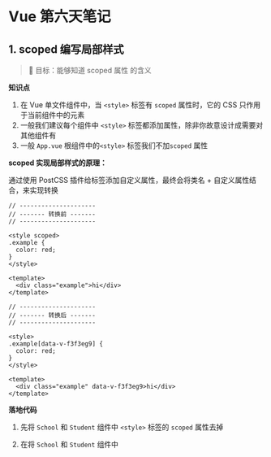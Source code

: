 #   Vue 第六天笔记



## 1. scoped 编写局部样式

> 🎯 目标：能够知道 scoped 属性 的含义 

**知识点**



1. 在 Vue 单文件组件中，当 `<style>` 标签有 `scoped` 属性时，它的 CSS 只作用于当前组件中的元素
2. 一般我们建议每个组件中 `<style>` 标签都添加属性，除非你故意设计成需要对其他组件有
3. 一般 `App.vue` 根组件中的`<style>` 标签我们不加`scoped` 属性



**scoped 实现局部样式的原理：**

通过使用 PostCSS 插件给标签添加自定义属性，最终会将类名 + 自定义属性结合，来实现转换

```vue
// ---------------------
// ------- 转换前 -------
// ---------------------

<style scoped>
.example {
  color: red;
}
</style>

<template>
  <div class="example">hi</div>
</template>

// ---------------------
// ------- 转换后 -------
// ---------------------

<style>
.example[data-v-f3f3eg9] {
  color: red;
}
</style>

<template>
  <div class="example" data-v-f3f3eg9>hi</div>
</template>
```





**落地代码**

1. 先将 `School` 和 `Student` 组件中 `<style>` 标签的 `scoped` 属性去掉

2. 在将 `School` 和 `Student` 组件中 <template> 中根元素的类名改成一致

   ```vue
   <template>
     <div class="demo">
       <h2>学生姓名：{{ name }}</h2>
       <h2>学生年龄：{{ age }}</h2>
       <button @click="showMore">展示更多信息</button>
     </div>
   </template>
   
   <script>
   // ......
   </script>
   
   <style>
   .demo {
     background-color: skyblue;
     padding: 20px;
   }
   </style>
   
   ```

   ```vue
   <template>
     <!-- 组件的结构 -->
     <div class="demo">
       <h2>学校名称：{{ name }}</h2>
       <h2>学校地址：{{ address }}</h2>
       <button @click="showMore">展示更多信息</button>
     </div>
   </template>
   
   <script>
   // ......
   </script>
   
   <style>
   /* 组件的样式 */
   .demo {
     background-color: pink;
     padding: 20px;
   }
   </style>
   
   ```

   

3. 在浏览器中，查看效果，样式冲突，只需要添加再次给 `<style>` 标签的 `scoped` 添加属性，即可还原

   <img src="./images/scoped.png" style="zoom:70%; border: 1px solid #ccc" />







## 2. 语法检测的配置

> 🎯 目标：了解如何避过语法检测

1. 第一种方式：`// eslint-disable-next-line`

   - 关闭配置项下一行代码的语法检查

   

2. 第二种方式：`/* eslint-disable */`

   - 配置项以下所有代码都会忽略语法检查

   

3. 第三种方式：`vue.config.js`中配置 ，具体配置如下：

   ```js
   const { defineConfig } = require('@vue/cli-service')
   
   module.exports = defineConfig({
     // 默认情况下 babel-loader 会忽略所有 node_modules 中的文件。
     // 你可以启用本选项，以避免构建后的代码中出现未转译的第三方依赖。
     transpileDependencies: true,
   
     // 是否在开发环境下通过 eslint-loader 在每次保存时 lint 代码。
     lintOnSave:false //追加这句话，用于关闭语法检查。
   })
   
   ```

   备注：```vue.config.js```可以对脚手架进行个性化定制，详情见：https://cli.vuejs.org/zh





## 3. ref 属性的使用

> 🎯 目标：掌握 Vue 中 ref 属性的使用

**知识点：**



`ref` 被用来给元素或子组件注册引用信息

- 如果在普通的 DOM 元素上使用，引用指向的就是 DOM 元素
- 如果用在子组件上，引用就指向组件实例



**落地代码：**



App.vue

```vue
<template>
  <div class="app">
    <h3 ref="element">App 根组件</h3>
    <button @click="getElement">获取 h3 标签内容</button>
    <button @click="getVc">获取子组件实例</button>
    <hr />
    <School ref="vc" />
  </div>
</template>

<script>
//引入School组件
import School from './components/School'

export default {
  name: 'App',
  components: { School },
  methods: {
    getElement() {
      console.log(this)
      // 用在普通的元素上，就是获取 DOM 元素
      console.log(this.$refs.element)
    },
    getVc() {
      console.log(this.$refs.vc)
    }
  }
}
</script>

<style>
.app {
  background-color: lightpink;
  padding: 100px 300px;
}
</style>

```



School.vue

```vue
<template>
  <!-- 组件的结构 -->
  <div class="demo">
    <h2>{{ info }}</h2>
  </div>
</template>

<script>
export default {
  name: 'SchoolPage',
  data() {
    return {
      info: '瘦巴巴的老爷们, 一起走哇~~~~'
    }
  }
}
</script>

<style scoped>
/* 组件的样式 */
.demo {
  background-color: lightblue;
  padding: 40px;
}
</style>

```







## 4. 表单数据收集

> 🎯 目标：掌握 Vue 进行表单收集的要点

<img src="./images/表单收集案例.png" style="zoom:80%;" />



### 4.1  静态表单



**页面基础模板结构**

```html
<template>
  <div class="container">
    <p>账号：<input type="text" /></p>
    <p>密码：<input type="password" /></p>
    <p>性别：<input type="radio" name="gender" />男<input type="radio" name="gender" />女</p>
    <p>
      爱好：
      <label for="cf"><input id="cf" type="checkbox" /> 吃饭 </label>
      <label for="sj"><input id="sj" type="checkbox" /> 睡觉 </label>
      <label for="hj"><input id="hj" type="checkbox" /> 喝酒 </label>
      <label for="dd"><input id="ddd" type="checkbox" /> 打豆豆 </label>
    </p>
    <p>
      城市：
      <select>
        <option value="">请选择城市</option>
        <option value="bj">北京</option>
        <option value="sh">上海</option>
        <option value="sz">深圳</option>
        <option value="gz">广州</option>
      </select>
    </p>
    <p>
      信息：
      <textarea placeholder="请输入个人信息" name="" id="" cols="30" rows="10"></textarea>
    </p>
    <p><input type="checkbox" />我已阅读并同意<a href="https://www.baidu.com">用户协议</a></p>
    <button>提交</button>
  </div>
</template>

<script>
export default {
  name: 'RegisterPage'
}
</script>

<style scoped>
.container {
  width: 320px;
  margin: 20px auto;
  border: 1px solid #ccc;
  padding: 60px 80px;
}
textarea {
  vertical-align: top;
}
select {
  width: 160px;
  height: 26px;
}
</style>

```



### 4.2 收集表单数据



**知识点：**

1. 若：`<input type="text"/>`，则`v-model`收集的是`value`值，用户输入的就是`value`值。
2. 若：`<input type="radio"/>`，则`v-model`收集的是`value`值，且要给标签配置`value`值。
3. 若：`<input type="checkbox"/>`
   - 没配置`input`的`value`属性，那么收集的就是`checked`（勾选 或 未勾选，是布尔值）
   - 配置了`input`的`value`属性：
     - `v-model`的初始值是非数组，那么收集的就是`checked`（勾选 或 未勾选，是布尔值）。
     - `v-model`的初始值是数组，那么收集的的就是`value`组成的数组。



**落地代码：**

```html
<template>
  <div class="container">
    <p>账号：<input type="text" v-model="userInfo.account" /></p>
    <p>密码：<input type="password" v-model="userInfo.password" /></p>
    <p>
      性别：
      <label for="man"><input id="man" type="radio" name="gender" v-model="userInfo.gender" value="man" />男</label>
      <label for="woman"><input id="woman" type="radio" name="gender" v-model="userInfo.gender" value="woman" />女</label>
    </p>
    <p>
      爱好：
      <label for="cf"><input id="cf" type="checkbox" v-model="userInfo.likes" value="cf" /> 吃饭 </label>
      <label for="sj"><input id="sj" type="checkbox" v-model="userInfo.likes" value="sj" /> 睡觉 </label>
      <label for="hj"><input id="hj" type="checkbox" v-model="userInfo.likes" value="hj" /> 喝酒 </label>
      <label for="dd"><input id="dd" type="checkbox" v-model="userInfo.likes" value="dd" /> 打豆豆 </label>
    </p>
    <p>
      城市：
      <select v-model="userInfo.city">
        <option value="">请选择城市</option>
        <option value="bj">北京</option>
        <option value="sh">上海</option>
        <option value="sz">深圳</option>
        <option value="gz">广州</option>
      </select>
    </p>
    <p>
      信息：
      <textarea v-model="userInfo.info" placeholder="请输入个人信息" name="" id="" cols="30" rows="10"></textarea>
    </p>
    <p><input type="checkbox" v-model="userInfo.isAgree" />我已阅读并同意<a href="https://www.baidu.com">用户协议</a></p>
    <button @click="submit">提交</button>
  </div>
</template>

<script>
export default {
  name: 'RegisterPage',
  data() {
    return {
      userInfo: {
        account: '', // 账号
        password: '', // 密码
        gender: '', // 性别
        city: '', // 城市
        likes: [], // 爱好
        info: '', // 其他信息
        isAgree: '' // 是否同意协议
      }
    }
  },
  methods: {
    submit() {
      console.log(this.userInfo)
    }
  }
}
</script>

<style scoped>
.container {
  width: 320px;
  margin: 20px auto;
  border: 1px solid #ccc;
  padding: 60px 80px;
}
textarea {
  vertical-align: top;
}
select {
  width: 160px;
  height: 26px;
}
</style>

```







## 5. Vue 插件

> 🎯 目标：掌握 Vue 插件的使用方法

**知识点：**



`插件`通常用来**为 Vue 添加全局功能**，插件的功能范围没有严格的限制，——一般有下面几种：



1. 添加全局方法或者 property
2. 添加全局资源：指令/过滤器/过渡等
3. 添加 Vue 实例方法，通过把它们添加到 `Vue.prototype` 上实现
4. 一个库，提供自己的 API，同时提供上面提到的一个或多个功能
5. ......



插件需要暴露一个 `install` 方法，这个方法的第一个参数是 `Vue` 构造器，第二个参数是一个可选的选项对象：

```js
const plugin = {
  install (Vue, options) {
    // 添加全局方法
    Vue.globalMethod = function () { ... }
    
    // 添加全局 property
    Vue.globalProperty = 'xxx'
                                    
    // 添加全局指令
    Vue.directive('xx', { ... })
    
    // 添加全局过滤器
    Vue.filter('xx', { ... })
    
    // 添加全局组件
    Vue.component('xx', { ... })
 
    // 添加实例方法
    Vue.prototype.$myMethod = function () { ... }
  }
}
    
export default plugin
```

```vue
import plugin from './plugin.js'

Vue.use(plugin)
```













## 6.组件通讯-props(父往子传值)

> 🎯 目标：掌握 Vue 中如何使用 props 父往子传值



### 6.1 props 的基本使用



**知识点：**

`props` 可以是数组或对象，用于接收来自父组件的数据。

- `props `是简单数组，在数据中直接写上需要接收的数据属性即可
- `props `若写成对象，可以通过对象配置高级选项，如类型检测、自定义验证和设置默认值
- **注意：接收到的`prop`最终都出现在：组件实例 —— `vc`上**

```js
export default {
  props: ['a', 'b', 'c']
}
```

```js
export default {
  props: {
    a: {
      type: Number, // 检测传递的数据类型
      default: 0, // 设置默认值
      required: true, // 设置属性是必填项
      // 自定义验证
      validator: function (value) {
        return value
      }
    }
  }
}
```



<img src="./images/props 传值 1.png" style="zoom:60%;" />



**落地代码：**



App.vue

```vue
<template>
  <div class="app">
    <h3>App 根组件</h3>
    <hr />
    <Student :grade="num" :money="money" />
  </div>
</template>

<script>
//引入School组件
import Student from './components/Student'

export default {
  name: 'App',
  components: { Student },
  data() {
    return {
      num: 6,
      money: 1000
    }
  }
}
</script>

<style>
.app {
  background-color: lightpink;
  padding: 100px 300px;
}
</style>

```



Student.vue

```vue
<template>
  <!-- 组件的结构 -->
  <div class="demo">
    <h2>学生：{{ name }}</h2>
    <p>{{ grade }} 年级，品学兼优，获得 {{ money }} 奖学金</p>
  </div>
</template>

<script>
export default {
  name: 'SchoolPage',
  data() {
    return {
      name: 'Tom'
    }
  },
  props: ['grade', 'money']
}
</script>

<style scoped>
/* 组件的样式 */
.demo {
  background-color: lightblue;
  padding: 40px;
}
</style>

```











### 6.2 props 的三种接收方式



**知识点：**



1. 第一种方式（只接收）：

   ```js
   props:['a']
   ```

   

2. 第二种方式（接收 + 限制类型）：

   ```js
   props:{
     a:String
   }
   ```



3. 第三种方式（接收、限制类型、限制必要性、指定默认值）

   ```js
   props:{
     a:{
       type:String, // 检测传递的数据类型
       required:true, // 设置属性是必填项
       default:'Tom', // 默认值
       validator: function (val) {} // 自定义对应的逻辑
     }
   }
   ```





**落地代码：**



Student.vue

```vue
<template>
  <!-- 组件的结构 -->
  <div class="demo">
    <h2>学生：{{ name }}</h2>
    <p>{{ grade }} 年级，品学兼优，获得 {{ money }} 奖学金</p>
    <p>{{ obj.say }}</p>

    <button @click="handler">拿来偷偷买皮肤</button>
  </div>
</template>

<script>
export default {
  name: 'SchoolPage',
  data() {
    return {
      name: 'Tom'
    }
  },
  // 第一种方式：
  // props: ['grade', 'money', 'obj'],

  // 第二种方式：接收 + 限制类型
  // props: {
  //   grade: String,
  //   money: Number,
  //   obj: Object
  // },

  // 第三种方式：接收、限制类型、限制必要性、指定默认值
  props: {
    grade: {
      type: String, // 类型是 String
      required: true // 设置属性是必填项
    },

    money: {
      type: Number, // 类型是 Number
      required: true // 设置属性是必填项
    },

    obj: {
      type: Object,
      // eslint-disable-next-line
      // 如果是函数、数组默认值需要通过函数返回
      default: () => {
        return { say: '你要更加努力' }
      },
      required: true,
      // 如果需要对对象中的属性进行数据转换
      validator: function (value) {
        const newObj = {}
        for (const key in value) {
          if (key === 'num') value[key] = Number(value[key])
          newObj[key] = value[key]
        }
        return newObj
      }
    }
  },
}
</script>

<style scoped>
/* 组件的样式 */
.demo {
  background-color: lightblue;
  padding: 40px;
}
</style>

```









### 6.3 props 不可进行修改



**知识点：**



1. `props`是只读的，不可修改。
2. 对于基本类型的`props`：一旦修改，直接就会报错。
 3. 对象或数组类型的`props`：
      - 若修改的是整个对象或数组（地址值发生变化），会报错。
      - 若修改的是对象或数组中的内容（地址值不变），不会报错。



所有的 `prop` 都使得其父子 prop 之间形成了一个**单向下行绑定**：父级 prop 的更新会向下流动到子组件中，但是反过来则不行。这样会防止从子组件意外变更父级组件的状态，从而导致你的应用的数据流向难以理解。





**落地代码：**

```vue
<Student :grade="num" :money="money" :obj="{ say: '你要更加努力' }" />
```



```vue
<template>
  <!-- 组件的结构 -->
  <div class="demo">
    <h2>学生：{{ name }}</h2>
    <p>{{ grade }} 年级，品学兼优，获得 {{ money }} 奖学金</p>
    <p>{{ obj.say }}</p>

    <button @click="handler">拿来偷偷买皮肤</button>
  </div>
</template>

<script>
export default {
  name: 'SchoolPage',
  data() {
    return {
      name: 'Tom'
    }
  },
  props: ['grade', 'money', 'obj'],
  methods: {
    handler() {
      // 对于基本类型的props：一旦修改，直接就会报错。
      // eslint-disable-next-line
      // console.log((this.money -= 10))

      // 若修改的是对象或数组中的内容（地址值不变），不会报错。
      // eslint-disable-next-line
      // console.log((this.obj.say = '我会的'))

      // 若修改的是整个对象或数组（地址值发生变化），但是会报错。
      // eslint-disable-next-line
      console.log((this.obj = { say: '今晚就玩王者' }))
    }
  }
}
</script>

<style scoped>
/* 组件的样式 */
.demo {
  background-color: lightblue;
  padding: 40px;
}
</style>

```









## 7.组件通讯-自定义事件(子往父传值)



### 7.1 使用 Props 实现子传父 

<img src="E:/Vue 备课/01-Vue 基础/01-课程笔记/images/子往父传值.png" style="zoom:60%; border: 1px solid #ccc" />

App.vue

```vue
<template>
  <div class="parent">
    <h2>父组件</h2>
    <Children :getChildData="getChildData" />
  </div>
</template>

<script>
import Children from './components/Children.vue'

export default {
  components: {
    Children
  },
  data() {
    return {}
  },
  methods: {
    getChildData(newVal) {
      console.log(newVal)
    }
  }
}
</script>

<style scoped>
.parent {
  background-color: skyblue;
  height: 300px;
  padding: 30px;
}
</style>

```



children.vue

```vue
<template>
  <div class="children">
    <h3>子组件</h3>
    <button @click="handler">传递数据给父组件</button>
  </div>
</template>

<script>
export default {
  name: 'ChildrenPage',
  props: ['getChildData'],
  methods: {
    handler() {
      this.getChildData(10)
    }
  }
}
</script>

<style scoped>
.children {
  background-color: pink;
  height: 200px;
  padding: 20px;
}
</style>

```







### 7.2 自定义事件基本使用



<img src="E:/Vue 备课/01-Vue 基础/01-课程笔记/images/子往父传值.png" style="zoom:60%; border: 1px solid #ccc" />



1. 通过 `@` 或者 `v-on` 向 `VueComponents` 实例身上添加一个**自定义的事件**
2. 在  `VueComponents` 内部，使用 `$emit` 触发自定义事件的调用
3. **注意：自定义事件的用法只能用在组件标签身上**



App.vue

```vue
<template>
  <div class="parent">
    <h2>父组件</h2>
    <!-- 向 VueComponents 身上添加一个自定义的方法 -->
    <Children @getData="getChildrenData" />
  </div>
</template>

<script>
import Children from './components/ChildrenPage.vue'

export default {
  components: {
    Children
  },
  data() {
    return {}
  },
  methods: {
    getChildrenData(data) {
      console.log(data)
    }
  }
}
</script>

<style scoped>
.parent {
  background-color: skyblue;
  height: 300px;
  padding: 30px;
}
</style>

```



children.vue

```vue
<template>
  <div class="children">
    <h3>子组件</h3>
    <button @click="handler">传递数据给父组件</button>
  </div>
</template>

<script>
export default {
  name: 'ChildrenPage',
  methods: {
    handler() {
      this.$emit('getData', 123)
    }
  }
}
</script>

<style scoped>
.children {
  background-color: pink;
  height: 200px;
  padding: 20px;
}
</style>

```







### 7.3 第三种绑定自定义事件的方式



<img src="E:/Vue 备课/01-Vue 基础/01-课程笔记/images/子往父传值.png" style="zoom:60%; border: 1px solid #ccc" />



1. 给组件标签绑定 `ref` 属性，主要利用 `ref` 属性可以获取组件实例的特性

2. **需要注意 this 的指向问题，这点非常关键**

    

   - `this`：获取的是当前组件的实例对象
   - `this.$refs.child`：获取的是 ref 值为 child 的那个组件的实例对象
   - `this.$refs.child.$on('事件名', 回调函数)`，回调函数中的自定义事件 `this` 指向 `ref `值为 `child` 的那个组件的实例对象，
     - <font color="red">**自定义事件的回调，要么直接写成箭头函数，要么提前在`methods`中配置好。**</font>
     - 为什么这么做？想让`this`是要接收数据组件的实例对象。



App.vue

```vue
<template>
  <div class="parent">
    <h2>父组件</h2>
    <input type="text" v-model="val" />
    <Children ref="child" />
  </div>
</template>

<script>
import Children from './components/Children.vue'

export default {
  name: 'App',
  components: {
    Children
  },
  data() {
    return {
      name: 'App',
      val: ''
    }
  },
  mounted() {
    // 获取的是当前组件的实例对象
    console.log(this)

    // 获取的是 ref 值为 child 的那个组件的实例对象
    console.log(this.$refs.child)

    // 此处的的数据如果想对 data 里面的数据进行赋值，必须使用箭头函数
    this.$refs.child.$on('getData', (value) => {
      console.log(value)
      this.val = value
    })
  }
}
</script>

<style scoped>
.parent {
  background-color: skyblue;
  height: 360px;
  padding: 30px;
}
</style>

```



Children.vue

```vue
<template>
  <div class="children">
    <h3>子组件</h3>
    <button @click="handler">传递数据给父组件</button>
  </div>
</template>

<script>
export default {
  name: 'Children-page',
  data() {
    return {
      name: 'child'
    }
  },
  methods: {
    handler() {
      this.$emit('getData', 456789)
    }
  }
}
</script>

<style scoped>
.children {
  background-color: pink;
  height: 200px;
  padding: 20px;
}
</style>

```











### 7.4 解绑事件

<img src="E:/Vue 备课/01-Vue 基础/01-课程笔记/images/解绑 传值 1.png" style="zoom:60%;border: 1px solid #ccc" />



使用 `$off` 方法进行事件的解绑

- 如果想解绑单个事件 `this.$off('事件名')`
- 如果想解绑多个事件 `this.$off(['事件名',  '事件名'])`
- 如果需要解绑自身全部事件 `this.$off()`



Children.vue

```vue
<template>
  <div class="children">
    <h3>子组件</h3>
    <button @click="handler">传递数据给父组件</button>

    <button @click="removeHandler">解绑事件</button>
  </div>
</template>

<script>
export default {
  name: 'Children-page',
  data() {
    return {
      name: 'child'
    }
  },
  methods: {
    handler() {
      this.$emit('getData', 456789)
    },

    removeHandler() {
      this.$off('getData')
    }
  }
}
</script>

<style scoped>
.children {
  background-color: pink;
  height: 200px;
  padding: 20px;
  margin-top: 10px;
}
</style>

```





### 7.5 自定义事件的注意事项



1. 组件上也可以绑定原生 DOM 事件，会把原生事件加在组件最外侧元素上，需要使用 `.native` 修饰符
2. 多个单词组成的事件名，官方推荐使用 kebab-case 命名，例如：`v-on:hello-world`



不同于组件和 prop，事件名不会被用作一个 `JavaScript` 变量名或 `property` 名，所以就没有理由使用 `camelCase` 或 `PascalCase` 了。并且 `v-on` 事件监听器在 DOM 模板中会被自动转换为全小写 (因为 HTML 是大小写不敏感的)，所以 `v-on:myEvent` 将会变成 `v-on:myevent`——导致 `myEvent` 不可能被监听到。

因此，我们推荐你**始终使用 kebab-case 的事件名**。





## 8. 一个重要的内置关系



`VueComponent.prototype.__proto__ === Vue.prototype`，组件实例对象（vc）可以访问到 Vue原型上的属性、方法。

![](./images/Vue 组件内置关系.png)







## 9. 组件通讯-全局事件总线





### 9.1 全局实现总线原理分析





<img src="E:/Vue 备课/01-Vue 基础/01-课程笔记/images/事件总线原理.png" style="zoom:60%; border: 1px solid #ccc" />



1. 事件总线( `EventBus`) 是一种组件间通讯的方式，常用于两个非父子关系组件和兄弟组件之间通讯，简而言之，**可以用于任意组件间通信**

    

2. 事件总线在 Vue 中被用来作为组件间通信的桥梁， 事件总线像是所有组件共用相同的事件中心，我们可以使用 `$emit`，`$on`，`$off`向该中心注册分发、监听、取消监听事件

    

3. 想实现事件中心，有两个必备的条件：

   - 事件中心能够被所有的组件访问到
   - 既然事件中心能绑定事件，需要确保事件中心能够调用`$emit`，`$on`，`$off`





### 9.2 全局实现总线案例准备

<img src="E:/Vue 备课/01-Vue 基础/01-课程笔记/images/bear.png" style="zoom:60%;" />



App.vue

```vue
<template>
  <div class="parent">
    <h2>父组件</h2>

    <BearBig />
    <hr />
    <BearTwo />
  </div>
</template>

<script>
import BearBig from './components/BearBig.vue'
import BearTwo from './components/BearTwo.vue'

export default {
  name: 'App',
  components: {
    BearBig,
    BearTwo
  },
  data() {
    return {
      name: 'App',
      val: ''
    }
  }
}
</script>

<style scoped>
.parent {
  background-color: skyblue;
  height: 360px;
  padding: 30px;
}
</style>

```



BearBig.vue

```vue
<template>
  <div class="container">
    <h4>熊大组件</h4>
  </div>
</template>

<script>
export default {}
</script>

<style scoped>
.container {
  background-color: lightgreen;
  height: 100px;
  padding: 10px;
}
</style>

```



BearTwo.vue

```vue
<template>
  <div class="container">
    <h4>熊二组件</h4>
  </div>
</template>

<script>
export default {}
</script>

<style scoped>
.container {
  background-color: pink;
  height: 100px;
  padding: 10px;
}
</style>

```













### 9.3 实现事件总线 1 - 被所有组件访问



借助如下图：



<img src="E:/Vue 备课/01-Vue 基础/01-课程笔记/images/Vue 组件内置关系.png" style="zoom:20%;" />



思考：事件中心能够被所有的组件访问到，那么应该事件中心放到哪一个位置？



答：猜测：① VueComponent 的原型对象  猜测 ② Vue 的原型对象



**验证：VueComponent 的原型对象**

```js
// main.js

// 直接写 VueComponent 不行
// VueComponent.prototype.eventBus = '100'

// 我们就在 VueComponent 的原型身上添加了一个 eventBus
const VueComponent = Vue.extend()
VueComponent.prototype.eventBus = '100'


// 在每个组件中，访问 this.eventBus
// 返回的都是 undefined，发现不是我们预期的结果

// 原因是什么 ？
// Vue.extend() 每次返回的都是一个新的 VueComponent
// 那么最新的 VueComponent，就会有一个的新的 VueComponent 原型对象
// 找不到，最终返回的就是一个 undefined
```



结论：事件中心 放到 VueComponent 的原型对象身上是不行的！除非更改源码 ！😀😀





**验证：Vue 的原型对象**

```js
// main.js

// 直接在 Vue 的原型身上
Vue.prototype.eventBus = '100'

// 在每个组件中，访问 this.eventBus
// 返回的都是 100，是我们预期的结果

```



结论：事件中心 放到 Vue 的原型对象 ！







### 9.4 实现事件总线 2 -能够访问事件



既然事件中心能绑定事件，需要确保事件中心能够调用`$emit`，`$on`，`$off`，

因此，`EventBus` 只能有两个选择，要么是 `vm` ，要么设计 `vc`



**验证：EventBus = vc**



```js
// main.js

// Vue.prototype.eventBus = vc ???

const VueComponent = Vue.extend()
const vc = new VueComponent()
Vue.prototype.eventBus = vc

// 这种写法能够访问到 $on、$emit 吗？

// 能，但是我们不能这么写
// 1. Vue.extend() 本质是创建对象
// 2. VueComponent 不需要自己 new
```





结论：`EventBus` 不能是 `vc`





**验证：EventBus = vm**

```js
// main.js

Vue.prototype.eventBus = new Vue()

// 这种写法能够访问到 $on、$emit 吗？

// 能

// 注意，这时候，在我们项目中出现了两个实例：
new Vue({
  render: h => h(App)
}).$mount('#app')

//-------------------------
//-------------------------

new Vue({
  beforeCreate() {
    Vue.prototype.eventBus = this
  },
  render: h => h(App)
}).$mount('#app')
```



结论：`EventBus` 是 `vm`





落地代码：

App.vue

```js
//引入Vue
import Vue from 'vue'
import App from './App'

Vue.config.productionTip = false

new Vue({
  beforeCreate() {
    Vue.prototype.$eventBus = this
  },
  render: (h) => h(App)
}).$mount('#app')

```



BearBig.vue

```vue
<template>
  <div class="container">
    <h4>熊大组件</h4>
    <button @click="giveApple">熊二，给你苹果吃</button>
  </div>
</template>

<script>
export default {
  methods: {
    giveApple() {
      this.$eventBus.$emit('apple', 10)
    }
  }
}
</script>
```



BearSmall.vue

```vue
<template>
  <div class="container">
    <h4>熊二组件</h4>
  </div>
</template>

<script>
export default {
  mounted() {
    this.$eventBus.$on('apple', (val) => {
      console.log(val)
    })
  },
  beforeDestroy() {
    this.$eventBus.$off('apple')
  }
}
</script>
```





### 9.5 全局实现总结



1. 安装全局事件总线

   ```js
   new Vue({
     beforeCreate() {
       // 安装全局事件总线，$eventBus 就是当前应用的 vm
       Vue.prototype.$eventBus = this
     },
       
     render: (h) => h(App)
   }).$mount('#app')
   
   ```

   

2. 使用事件总线

   接收数据：A 组件想要接收数据，则在 A 组件中给 $eventBus绑定自定义事件，事件回调留在 A 组件本身

   ```vue
   <script>
   export default {
     mounted() {
       this.$eventBus.$on('apple', (val) => {
         console.log(val)
       })
     },
     beforeDestroy() {
       this.$eventBus.$off('apple')
     }
   }
   </script>
   ```

   

   提供数据：`this.$bus.$emit('xxx', 数据)`

   

3. 最好在 beforeDestory 钩子中，用 $off 去解绑`当前组件所用到`的事件











